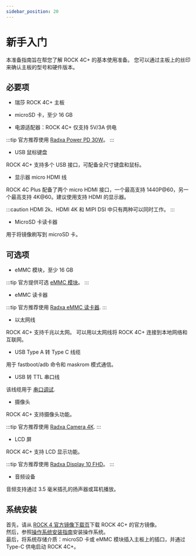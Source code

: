 ```yaml
---
sidebar_position: 20
---
```


# 新手入门

本准备指南旨在帮您了解 ROCK 4C+ 的基本使用准备。
您可以通过主板上的丝印来确认主板的型号和硬件版本。

## 必要项

- 瑞莎 ROCK 4C+ 主板

- microSD 卡，至少 16 GB

- 电源适配器：ROCK 4C+ 仅支持 5V/3A 供电

:::tip
官方推荐使用 [Radxa Power PD 30W](../../../accessories/pd_30w)。
:::

- USB 鼠标键盘

ROCK 4C+ 支持多个 USB 接口，可配备全尺寸键盘和鼠标。

- 显示器 micro HDMI 线

ROCK 4C Plus 配备了两个 micro HDMI 接口，一个最高支持 1440P@60，另一个最高支持 4K@60。建议使用支持 HDMI 的显示器。

:::caution
HDMI 2k、HDMI 4K 和 MIPI DSI 中只有两种可以同时工作。
:::

- MicroSD 卡读卡器

用于将镜像刷写到 microSD 卡。

## 可选项

- eMMC 模块，至少 16 GB

:::tip
官方提供可选 [eMMC 模块](../../../accessories/emmc_module)。
:::

- eMMC 读卡器

:::tip
官方推荐使用 [Radxa eMMC 读卡器](../../../accessories/emmc_reader).
:::

- 以太网线

ROCK 4C+ 支持千兆以太网。
可以用以太网线将 ROCK 4C+ 连接到本地网络和互联网。

- USB Type A 转 Type C 线缆

用于 fastboot/adb 命令和 maskrom 模式通信。

- USB 转 TTL 串口线

该线缆用于 [串口调试](../low-level-dev/serial).

- 摄像头

ROCK 4C+ 支持摄像头功能。

:::tip
官方推荐使用 [Radxa Camera 4K](../../../accessories/camera_4k).
:::

- LCD 屏

ROCK 4C+ 支持 LCD 显示功能。

:::tip
官方推荐使用 [Radxa Display 10 FHD](../../../accessories/lcd-10-fhd)。
:::

- 音频设备

音频支持通过 3.5 毫米插孔的扬声器或耳机播放。

## 系统安装

首先，请从 [ROCK 4 官方镜像下载页](../../official-images)下载 ROCK 4C+ 的官方镜像。  
然后，参照[操作系统安装指南](install-os)安装操作系统。  
最后，将系统存储介质：microSD 卡或 eMMC 模块插入主板上的插口，并通过 Type-C 供电启动 ROCK 4C+。

